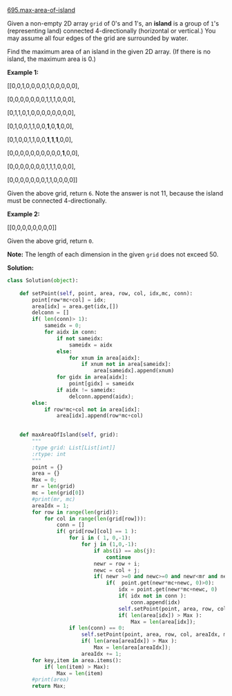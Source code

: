 [695.max-area-of-island](https://leetcode.com/problems/max-area-of-island/)  

Given a non-empty 2D array `grid` of 0's and 1's, an **island** is a group of `1`'s (representing land) connected 4-directionally (horizontal or vertical.) You may assume all four edges of the grid are surrounded by water.

Find the maximum area of an island in the given 2D array. (If there is no island, the maximum area is 0.)

**Example 1:**

  
\[\[0,0,1,0,0,0,0,1,0,0,0,0,0\],
  
 \[0,0,0,0,0,0,0,1,1,1,0,0,0\],
  
 \[0,1,1,0,1,0,0,0,0,0,0,0,0\],
  
 \[0,1,0,0,1,1,0,0,**1**,0,**1**,0,0\],
  
 \[0,1,0,0,1,1,0,0,**1**,**1**,**1**,0,0\],
  
 \[0,0,0,0,0,0,0,0,0,0,**1**,0,0\],
  
 \[0,0,0,0,0,0,0,1,1,1,0,0,0\],
  
 \[0,0,0,0,0,0,0,1,1,0,0,0,0\]\]
  

Given the above grid, return `6`. Note the answer is not 11, because the island must be connected 4-directionally.

**Example 2:**

  
\[\[0,0,0,0,0,0,0,0\]\]

Given the above grid, return `0`.

**Note:** The length of each dimension in the given `grid` does not exceed 50.  



**Solution:**  

```python
class Solution(object):
    
    def setPoint(self, point, area, row, col, idx,mc, conn):
        point[row*mc+col] = idx;
        area[idx] = area.get(idx,[])
        delconn = []
        if( len(conn)> 1):
            sameidx = 0;
            for aidx in conn:
                if not sameidx:
                    sameidx = aidx
                else:
                    for xnum in area[aidx]:
                        if xnum not in area[sameidx]:
                            area[sameidx].append(xnum)
                for gidx in area[aidx]:
                    point[gidx] = sameidx
                if aidx != sameidx:
                    delconn.append(aidx);
        else:
            if row*mc+col not in area[idx]:
                area[idx].append(row*mc+col)
               

    def maxAreaOfIsland(self, grid):
        """
        :type grid: List[List[int]]
        :rtype: int
        """
        point = {}
        area = {}
        Max = 0;
        mr = len(grid)
        mc = len(grid[0])
        #print(mr, mc)
        areaIdx = 1;
        for row in range(len(grid)):
            for col in range(len(grid[row])):
                conn = []
                if( grid[row][col] == 1 ):
                    for i in ( 1, 0,-1):
                        for j in (1,0,-1):
                            if abs(i) == abs(j):
                                continue
                            newr = row + i;
                            newc = col + j;
                            if( newr >=0 and newc>=0 and newr<mr and newc <mc):
                                if(  point.get(newr*mc+newc, 0)>0):
                                    idx = point.get(newr*mc+newc, 0)
                                    if( idx not in conn ):
                                        conn.append(idx)
                                    self.setPoint(point, area, row, col, idx, mc, conn);
                                    if( len(area[idx]) > Max ):
                                        Max = len(area[idx]);
                    if len(conn) == 0:
                        self.setPoint(point, area, row, col, areaIdx, mc, conn);
                        if( len(area[areaIdx]) > Max ):
                            Max = len(area[areaIdx]);
                        areaIdx += 1;
        for key,item in area.items():
            if( len(item) > Max):
                Max = len(item)
        #print(area)
        return Max;
                    
```
      